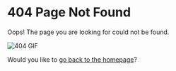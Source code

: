 # 404 Page Not Found

Oops! The page you are looking for could not be found.

![404 GIF](https://media.tenor.com/_iNs6GwJOmYAAAAC/dwight-schrute.gif)

Would you like to [go back to the homepage](/)?
